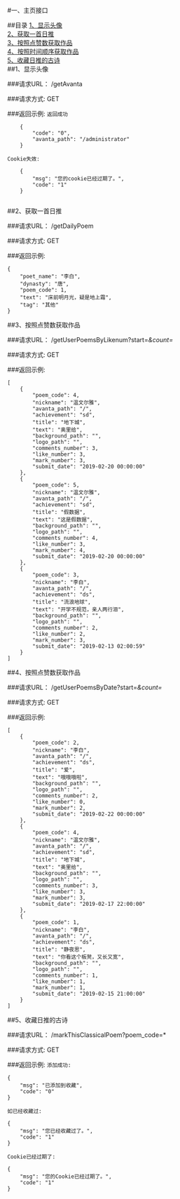 #一、主页接口

##目录
[1、显示头像](##显示头像)<br/>
[2、获取一首日推](##获取一首日推)<br/>
[3、按照点赞数获取作品](##按照点赞数获取作品)<br/>
[4、按照时间顺序获取作品](##按照时间顺序获取作品)<br/>
[5、收藏日推的古诗](收藏日推的古诗)<br/>
##1、显示头像

###请求URL：
    /getAvanta
    
###请求方式:
    GET
    
###返回示例:
```返回成功```
```
    {
        "code": "0",
        "avanta_path": "/administrator"
    }
```

```Cookie失效:```
```
    {
        "msg": "您的cookie已经过期了。",
        "code": "1"
    }
    
```
##2、获取一首日推

###请求URL：
    /getDailyPoem
    
###请求方式:
    GET
    
###返回示例:
```
{
    "poet_name": "李白",
    "dynasty": "唐",
    "poem_code": 1,
    "text": "床前明月光，疑是地上霜",
    "tag": "其他"
}
```
##3、按照点赞数获取作品

###请求URL：
    /getUserPoemsByLikenum?start=*&count=*
    
###请求方式:
    GET
    
###返回示例:
```$xslt
[
    {
        "poem_code": 4,
        "nickname": "温文尔雅",
        "avanta_path": "/",
        "achievement": "sd",
        "title": "地下城",
        "text": "奥里给",
        "background_path": "",
        "logo_path": "",
        "comments_number": 3,
        "like_number": 3,
        "mark_number": 3,
        "submit_date": "2019-02-20 00:00:00"
    },
    {
        "poem_code": 5,
        "nickname": "温文尔雅",
        "avanta_path": "/",
        "achievement": "sd",
        "title": "假数据",
        "text": "这是假数据",
        "background_path": "",
        "logo_path": "",
        "comments_number": 4,
        "like_number": 3,
        "mark_number": 4,
        "submit_date": "2019-02-20 00:00:00"
    },
    {
        "poem_code": 3,
        "nickname": "李白",
        "avanta_path": "/",
        "achievement": "ds",
        "title": "流浪地球",
        "text": "开学不规范，亲人两行泪",
        "background_path": "",
        "logo_path": "",
        "comments_number": 2,
        "like_number": 2,
        "mark_number": 3,
        "submit_date": "2019-02-13 02:00:59"
    }
]
```
##4、按照点赞数获取作品

###请求URL：
    /getUserPoemsByDate?start=*&count=*
    
###请求方式:
    GET
    
###返回示例:
```
[
    {
        "poem_code": 2,
        "nickname": "李白",
        "avanta_path": "/",
        "achievement": "ds",
        "title": "爱",
        "text": "哦哦哦啦",
        "background_path": "",
        "logo_path": "",
        "comments_number": 2,
        "like_number": 0,
        "mark_number": 2,
        "submit_date": "2019-02-22 00:00:00"
    },
    {
        "poem_code": 4,
        "nickname": "温文尔雅",
        "avanta_path": "/",
        "achievement": "sd",
        "title": "地下城",
        "text": "奥里给",
        "background_path": "",
        "logo_path": "",
        "comments_number": 3,
        "like_number": 3,
        "mark_number": 3,
        "submit_date": "2019-02-17 22:00:00"
    },
    {
        "poem_code": 1,
        "nickname": "李白",
        "avanta_path": "/",
        "achievement": "ds",
        "title": "静夜思",
        "text": "你看这个板凳，又长又宽",
        "background_path": "",
        "logo_path": "",
        "comments_number": 1,
        "like_number": 1,
        "mark_number": 1,
        "submit_date": "2019-02-15 21:00:00"
    }
]
```
##5、收藏日推的古诗
    
###请求URL：
    /markThisClassicalPoem?poem_code=*
    
###请求方式:
    GET
    
###返回示例:
```添加成功:```
```
{
    "msg": "已添加到收藏",
    "code": "0"
}
```

```如已经收藏过:```
```
{
    "msg": "您已经收藏过了。",
    "code": "1"
}
```
```Cookie已经过期了:```
```
{
    "msg": "您的Cookie已经过期了。",
    "code": "1"
}
```